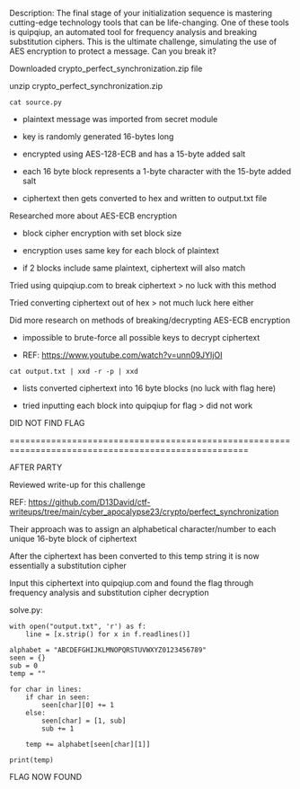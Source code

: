 Description: 
The final stage of your initialization sequence is mastering cutting-edge technology tools that can be life-changing. One of these tools is quipqiup, an automated tool for frequency analysis and breaking substitution ciphers. This is the ultimate challenge, simulating the use of AES encryption to protect a message. Can you break it?

Downloaded crypto_perfect_synchronization.zip file

unzip crypto_perfect_synchronization.zip

```
cat source.py
```

- plaintext message was imported from secret module

- key is randomly generated 16-bytes long

- encrypted using AES-128-ECB and has a 15-byte added salt

- each 16 byte block represents a 1-byte character with the 15-byte added salt

- ciphertext then gets converted to hex and written to output.txt file


Researched more about AES-ECB encryption

- block cipher encryption with set block size
  
- encryption uses same key for each block of plaintext
  
- if 2 blocks include same plaintext, ciphertext will also match

Tried using quipqiup.com to break ciphertext > no luck with this method

Tried converting ciphertext out of hex > not much luck here either

Did more research on methods of breaking/decrypting AES-ECB encryption
	
  - impossible to brute-force all possible keys to decrypt ciphertext
	
  - REF: https://www.youtube.com/watch?v=unn09JYIjOI

```
cat output.txt | xxd -r -p | xxd
```

- lists converted ciphertext into 16 byte blocks (no luck with flag here)
	
- tried inputting each block into quipqiup for flag > did not work 

DID NOT FIND FLAG

====================================================================================================

AFTER PARTY

Reviewed write-up for this challenge

REF: https://github.com/D13David/ctf-writeups/tree/main/cyber_apocalypse23/crypto/perfect_synchronization

Their approach was to assign an alphabetical character/number to each unique 16-byte block of ciphertext

After the ciphertext has been converted to this temp string it is now essentially a substitution cipher

Input this ciphertext into quipqiup.com and found the flag through frequency analysis and substitution cipher decryption

solve.py:

```
with open("output.txt", 'r') as f:
	line = [x.strip() for x in f.readlines()]

alphabet = "ABCDEFGHIJKLMNOPQRSTUVWXYZ0123456789"
seen = {}
sub = 0
temp = ""

for char in lines:
	if char in seen:
		seen[char][0] += 1
	else:
		seen[char] = [1, sub]
		sub += 1

	temp += alphabet[seen[char][1]]

print(temp)
```

FLAG NOW FOUND
